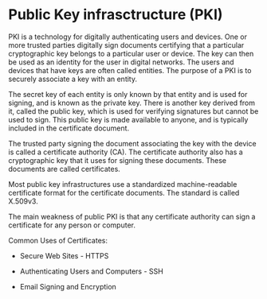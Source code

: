 # Public Key infrasctructure (PKI)

PKI is a technology for digitally authenticating users and devices. One or more trusted parties digitally sign documents certifying that a particular cryptographic key belongs to a particular user or device. The key can then be used as an identity for the user in digital networks. The users and devices that have keys are often called entities. The purpose of a PKI is to securely associate a key with an entity.

The secret key of each entity is only known by that entity and is used for signing, and is known as the private key. There is another key derived from it, called the public key, which is used for verifying signatures but cannot be used to sign. This public key is made available to anyone, and is typically included in the certificate document.

The trusted party signing the document associating the key with the device is called a certificate authority (CA). The certificate authority also has a cryptographic key that it uses for signing these documents. These documents are called certificates.

Most public key infrastructures use a standardized machine-readable certificate format for the certificate documents. The standard is called X.509v3. 

The main weakness of public PKI is that any certificate authority can sign a certificate for any person or computer.

Common Uses of Certificates:

- Secure Web Sites - HTTPS

- Authenticating Users and Computers - SSH

- Email Signing and Encryption
